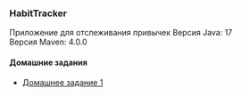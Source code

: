 ### HabitTracker
Приложение для отслеживания привычек
Версия Java: 17  
Версия Maven: 4.0.0  

#### Домашние задания
- <a href ="https://github.com/slavbx/HabitTracker/pull/"> Домашнее задание 1 </a>



